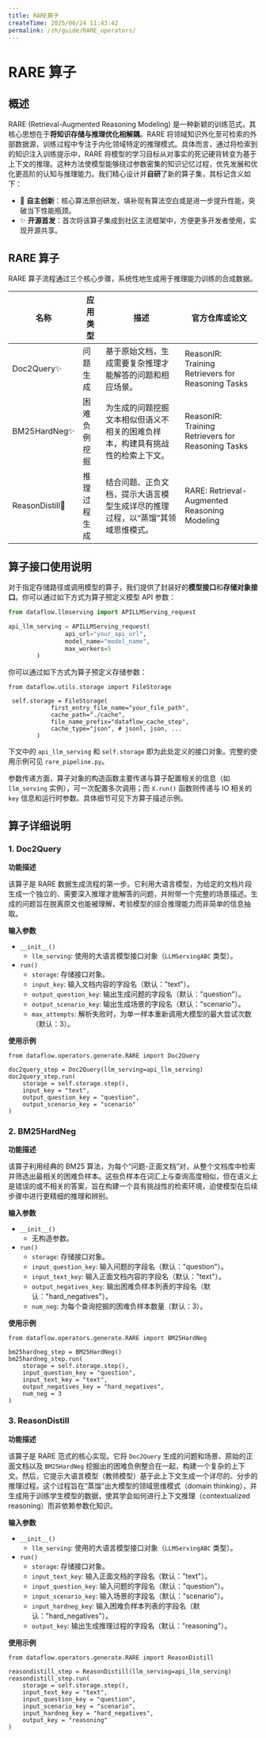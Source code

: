 ```yaml
---
title: RARE算子
createTime: 2025/06/24 11:43:42
permalink: /zh/guide/RARE_operators/
---
```


# RARE 算子

## 概述

RARE (Retrieval-Augmented Reasoning Modeling) 是一种新颖的训练范式，其核心思想在于**将知识存储与推理优化相解耦**。RARE 将领域知识外化至可检索的外部数据源，训练过程中专注于内化领域特定的推理模式。具体而言，通过将检索到的知识注入训练提示中，RARE 将模型的学习目标从对事实的死记硬背转变为基于上下文的推理。这种方法使模型能够绕过参数密集的知识记忆过程，优先发展和优化更高阶的认知与推理能力。我们精心设计并**自研**了新的算子集，其标记含义如下：

- 🚀 **自主创新**：核心算法原创研发，填补现有算法空白或是进一步提升性能，突破当下性能瓶颈。
- ✨ **开源首发**：首次将该算子集成到社区主流框架中，方便更多开发者使用，实现开源共享。

## RARE 算子

RARE 算子流程通过三个核心步骤，系统性地生成用于推理能力训练的合成数据。

<table class="tg">
  <thead>
    <tr>
      <th class="tg-0pky">名称</th>
      <th class="tg-0pky">应用类型</th>
      <th class="tg-0pky">描述</th>
      <th class="tg-0pky">官方仓库或论文</th>
    </tr>
  </thead>
  <tbody>
    <tr>
      <td class="tg-0pky">Doc2Query✨</td>
      <td class="tg-0pky">问题生成</td>
      <td class="tg-0pky">基于原始文档，生成需要复杂推理才能解答的问题和相应场景。</td>
      <td class="tg-0pky">ReasonIR: Training Retrievers for Reasoning Tasks</td>
    </tr>
    <tr>
      <td class="tg-0pky">BM25HardNeg✨</td>
      <td class="tg-0pky">困难负例挖掘</td>
      <td class="tg-0pky">为生成的问题挖掘文本相似但语义不相关的困难负样本，构建具有挑战性的检索上下文。</td>
      <td class="tg-0pky">ReasonIR: Training Retrievers for Reasoning Tasks</td>
    </tr>
    <tr>
      <td class="tg-0pky">ReasonDistill🚀</td>
      <td class="tg-0pky">推理过程生成</td>
      <td class="tg-0pky">结合问题、正负文档，提示大语言模型生成详尽的推理过程，以“蒸馏”其领域思维模式。</td>
      <td class="tg-0pky">RARE: Retrieval-Augmented Reasoning Modeling</td>
    </tr>
  </tbody>
</table>

## 算子接口使用说明

对于指定存储路径或调用模型的算子，我们提供了封装好的**模型接口**和**存储对象接口**。你可以通过如下方式为算子预定义模型 API 参数：

```python
from dataflow.llmserving import APILLMServing_request

api_llm_serving = APILLMServing_request(
                api_url="your_api_url",
                model_name="model_name",
                max_workers=5
        )
```

你可以通过如下方式为算子预定义存储参数：

```
from dataflow.utils.storage import FileStorage

 self.storage = FileStorage(
            first_entry_file_name="your_file_path",
            cache_path="./cache",
            file_name_prefix="dataflow_cache_step",
            cache_type="json", # jsonl, json, ...
        )
```

下文中的 `api_llm_serving` 和 `self.storage` 即为此处定义的接口对象。完整的使用示例可见 `rare_pipeline.py`。

参数传递方面，算子对象的构造函数主要传递与算子配置相关的信息（如 `llm_serving` 实例），可一次配置多次调用；而 `X.run()` 函数则传递与 IO 相关的 `key` 信息和运行时参数。具体细节可见下方算子描述示例。

## 算子详细说明

### 1. Doc2Query

**功能描述**

该算子是 RARE 数据生成流程的第一步。它利用大语言模型，为给定的文档片段生成一个独立的、需要深入推理才能解答的问题，并附带一个完整的场景描述。生成的问题旨在脱离原文也能被理解，考验模型的综合推理能力而非简单的信息抽取。

**输入参数**

- `__init__()`
  - `llm_serving`: 使用的大语言模型接口对象（`LLMServingABC` 类型）。
- `run()`
  - `storage`: 存储接口对象。
  - `input_key`: 输入文档内容的字段名（默认："text"）。
  - `output_question_key`: 输出生成问题的字段名（默认："question"）。
  - `output_scenario_key`: 输出生成场景的字段名（默认："scenario"）。
  - `max_attempts`: 解析失败时，为单一样本重新调用大模型的最大尝试次数（默认：3）。

**使用示例**

```
from dataflow.operators.generate.RARE import Doc2Query

doc2query_step = Doc2Query(llm_serving=api_llm_serving)
doc2query_step.run(
    storage = self.storage.step(),
    input_key = "text",
    output_question_key = "question",
    output_scenario_key = "scenario"
)
```

### 2. BM25HardNeg

**功能描述**

该算子利用经典的 BM25 算法，为每个“问题-正面文档”对，从整个文档库中检索并筛选出最相关的困难负样本。这些负样本在词汇上与查询高度相似，但在语义上是错误的或不相关的答案，旨在构建一个具有挑战性的检索环境，迫使模型在后续步骤中进行更精细的推理和辨别。

**输入参数**

- `__init__()`
  - 无构造参数。
- `run()`
  - `storage`: 存储接口对象。
  - `input_question_key`: 输入问题的字段名（默认："question"）。
  - `input_text_key`: 输入正面文档内容的字段名（默认："text"）。
  - `output_negatives_key`: 输出困难负样本列表的字段名（默认："hard_negatives"）。
  - `num_neg`: 为每个查询挖掘的困难负样本数量（默认：3）。

**使用示例**

```
from dataflow.operators.generate.RARE import BM25HardNeg

bm25hardneg_step = BM25HardNeg()
bm25hardneg_step.run(
    storage = self.storage.step(),
    input_question_key = "question",
    input_text_key = "text",
    output_negatives_key = "hard_negatives",
    num_neg = 3
)
```

### 3. ReasonDistill

**功能描述**

该算子是 RARE 范式的核心实现。它将 `Doc2Query` 生成的问题和场景、原始的正面文档以及 `BM25HardNeg` 挖掘出的困难负例整合在一起，构建一个复杂的上下文。然后，它提示大语言模型（教师模型）基于此上下文生成一个详尽的、分步的推理过程。这个过程旨在“蒸馏”出大模型的领域思维模式（domain thinking），并生成用于训练学生模型的数据，使其学会如何进行上下文推理（contextualized reasoning）而非依赖参数化知识。

**输入参数**

- `__init__()`
  - `llm_serving`: 使用的大语言模型接口对象（`LLMServingABC` 类型）。
- `run()`
  - `storage`: 存储接口对象。
  - `input_text_key`: 输入正面文档的字段名（默认："text"）。
  - `input_question_key`: 输入问题的字段名（默认："question"）。
  - `input_scenario_key`: 输入场景的字段名（默认："scenario"）。
  - `input_hardneg_key`: 输入困难负样本列表的字段名（默认："hard_negatives"）。
  - `output_key`: 输出生成推理过程的字段名（默认："reasoning"）。

**使用示例**

```
from dataflow.operators.generate.RARE import ReasonDistill

reasondistill_step = ReasonDistill(llm_serving=api_llm_serving)
reasondistill_step.run(
    storage = self.storage.step(),
    input_text_key = "text",
    input_question_key = "question",
    input_scenario_key = "scenario",
    input_hardneg_key = "hard_negatives",
    output_key = "reasoning"
)
```